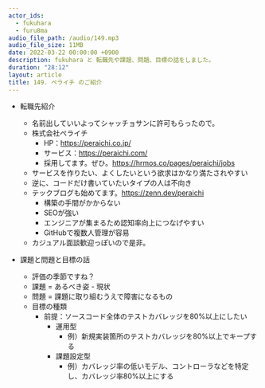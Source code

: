 ```yaml
---
actor_ids:
  - fukuhara
  - furu8ma
audio_file_path: /audio/149.mp3
audio_file_size: 11MB
date: 2022-03-22 00:00:00 +0900
description: fukuhara と 転職先や課題、問題、目標の話をしました。
duration: "28:12"
layout: article
title: 149. ペライチ のご紹介
---
```


- 転職先紹介
    - 名前出していいよってシャッチョサンに許可もらったので。
    - 株式会社ペライチ
        - HP：https://peraichi.co.jp/
        - サービス：https://peraichi.com/
        - 採用してます。ぜひ。https://hrmos.co/pages/peraichi/jobs
    - サービスを作りたい、よくしたいという欲求はかなり満たされやすい
    - 逆に、コードだけ書いていたいタイプの人は不向き
    - テックブログも始めてます。https://zenn.dev/peraichi
        - 構築の手間がかからない
        - SEOが強い
        - エンジニアが集まるため認知率向上につなげやすい
        - GitHubで複数人管理が容易
    - カジュアル面談歓迎っぽいので是非。


- 課題と問題と目標の話
    - 評価の季節ですね？
    - 課題 = あるべき姿 - 現状
    - 問題 = 課題に取り組むうえで障害になるもの
    - 目標の種類
        - 前提：ソースコード全体のテストカバレッジを80%以上にしたい
            - 運用型
                - 例）新規実装箇所のテストカバレッジを80%以上でキープする
            - 課題設定型
                - 例）カバレッジ率の低いモデル、コントローラなどを特定し、カバレッジ率80%以上にする

